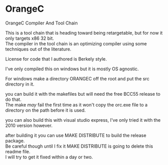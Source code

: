OrangeC
=======

OrangeC Compiler And Tool Chain

This is a tool chain that is heading toward being retargetable, but for now it only targets x86 32 bit.  
The compiler in the tool chain is an optimizing compiler using some techniques out of the literature.

License for code that I authored is Berkely style.

I've only compiled this on windows but it is mostly OS agnostic.

For windows make a directory ORANGEC off the root and put the src directory in it.

you can build it with the makefiles but will need the free BCC55 release to do that.  
The make *may* fail the first time as it won't copy the orc.exe file to a directory on the path before it is used.

you can also build this with visual studio express, I've only tried it with the 2010 version however.

after building it you can use MAKE DISTRIBUTE to build the release package.  
Be careful though until I fix it MAKE DISTRIBUTE is going to delete this readme file.  
I will try to get it fixed within a day or two.



